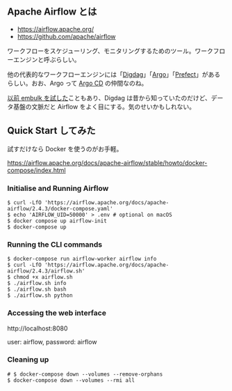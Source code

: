 ## Apache Airflow とは

* https://airflow.apache.org/
* https://github.com/apache/airflow

ワークフローをスケジューリング、モニタリングするためのツール。ワークフローエンジンと呼ぶらしい。

他の代表的なワークフローエンジンには「[Digdag](https://www.digdag.io/)」「[Argo](https://argoproj.github.io/argo-workflows/)」「[Prefect](https://www.prefect.io/)」があるらしい。おお、Argo って [Argo CD](https://argoproj.github.io/cd/) の仲間なのね。

[以前 embulk を試した](https://github.com/masutaka/trial-embulk)こともあり、Digdag は昔から知っていたのだけど、データ基盤の文脈だと Airflow をよく目にする。気のせいかもしれない。

## Quick Start してみた

試すだけなら Docker を使うのがお手軽。

https://airflow.apache.org/docs/apache-airflow/stable/howto/docker-compose/index.html

### Initialise and Running Airflow

```
$ curl -LfO 'https://airflow.apache.org/docs/apache-airflow/2.4.3/docker-compose.yaml'
$ echo 'AIRFLOW_UID=50000' > .env # optional on macOS
$ docker compose up airflow-init
$ docker-compose up
```

### Running the CLI commands

```
$ docker-compose run airflow-worker airflow info
$ curl -LfO 'https://airflow.apache.org/docs/apache-airflow/2.4.3/airflow.sh'
$ chmod +x airflow.sh
$ ./airflow.sh info
$ ./airflow.sh bash
$ ./airflow.sh python
```

### Accessing the web interface

http://localhost:8080

user: airflow, password: airflow

### Cleaning up

```
# $ docker-compose down --volumes --remove-orphans
$ docker-compose down --volumes --rmi all
```

